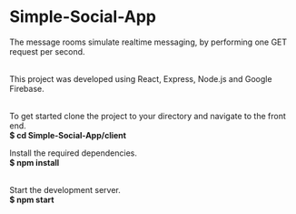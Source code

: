 # Simple-Social-App

The message rooms simulate realtime messaging, by performing one GET request per second.</br></br>

This project was developed using React, Express, Node.js and Google Firebase.</br></br>

To get started clone the project to your directory and navigate to the front end.</br>
<b>$ cd Simple-Social-App/client</b>

Install the required dependencies.</br>
<b>$ npm install</b></br></br>

Start the development server.</br>
<b>$ npm start</b>
